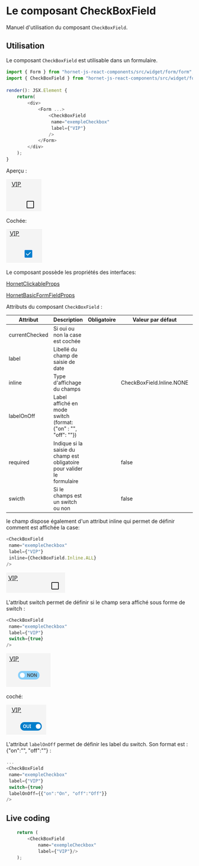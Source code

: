 # Le composant CheckBoxField

Manuel d'utilisation du composant `CheckBoxField`.

## Utilisation

Le composant `CheckBoxField` est utilisable dans un formulaire.

```javascript
import { Form } from "hornet-js-react-components/src/widget/form/form";
import { CheckBoxField } from "hornet-js-react-components/src/widget/form/checkbox-field";

render(): JSX.Element {
    return(
        <div>
            <Form ...>
                <CheckBoxField
                 name="exempleCheckbox"
                 label={"VIP"}
                />
            </Form>
        </div>
    );
}
```

Aperçu :

![checkbox](../sources/form/checkbox-field/checkbox.png)

Cochée:

![checkbox cochée](../sources/form/checkbox-field/checkbox-checked.png)

Le composant possède les propriétés des interfaces:

[HornetClickableProps](/hornetshowroom/composant/page/hornet-js/composants/proprietes-hornet-component)

[HornetBasicFormFieldProps](/hornetshowroom/composant/page/hornet-js/composants/proprietes-hornet-component)

Attributs du composant `CheckBoxField` :

| Attribut       | Description                                                   | Obligatoire       | Valeur par défaut | Type       |
| -------------- | ------------------------------------------------------------- | ----------------- |------------------ |----------- |
| currentChecked | Si oui ou non la case est cochée                              | &nbsp;            | &nbsp;            | boolean    |
| label          | Libellé du champ de saisie de date                            | &nbsp;            | &nbsp;            | string     |
| inline         | Type d'affichage du champs                                    | &nbsp;            | CheckBoxField.Inline.NONE | CheckBoxField.Inline |
| labelOnOff     | Label affiché en mode switch (format: {"on" : "", "off": ""}) | &nbsp;            | &nbsp;            | any        |
| required       | Indique si la saisie du champ est obligatoire pour valider le formulaire | &nbsp; | false             | boolean    |
| swicth         | Si le champs est un switch ou non                             | &nbsp;            | false             | boolean    |


le champ dispose également d'un attribut inline qui permet de définir comment est affichée la case:

```javascript
<CheckBoxField
 name="exempleCheckbox"
 label={"VIP"}
 inline={CheckBoxField.Inline.ALL}
/>
```

![checkbox inline](../sources/form/checkbox-field/checkbox-inline.png)


L'attribut switch permet de définir si le champ sera affiché sous forme de switch :

```javascript
<CheckBoxField
 name="exempleCheckbox"
 label={"VIP"}
 switch={true}
/>
```

![switch](../sources/form/checkbox-field/switch.png)

coché:

![switch coché](../sources/form/checkbox-field/switch-checked.png)

L'attribut `labelOnOff` permet de définir les label du switch.
Son format est : {"on":"", "off":""} :

```javascript
...
<CheckBoxField
 name="exempleCheckbox"
 label={"VIP"}
 switch={true}
 labelOnOff={{"on":"On", "off":"Off"}}
/>
```

## Live coding

```javascript showroom
    return (
        <CheckBoxField
            name="exempleCheckbox"
            label={"VIP"}/>
    );
```